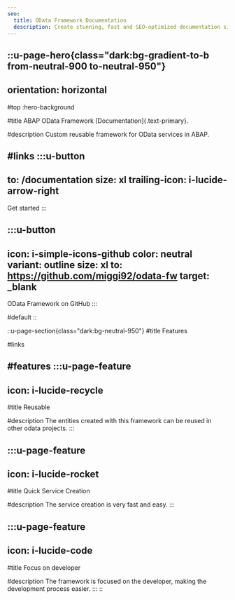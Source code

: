 ```yaml
---
seo:
  title: OData Framework Documentation
  description: Create stunning, fast and SEO-optimized documentation sites with Nuxt UI.
---
```


::u-page-hero{class="dark:bg-gradient-to-b from-neutral-900 to-neutral-950"}
---
orientation: horizontal
---
#top
:hero-background

#title
ABAP OData Framework [Documentation]{.text-primary}.

#description
Custom reusable framework for OData services in ABAP.

#links
  :::u-button
  ---
  to: /documentation
  size: xl
  trailing-icon: i-lucide-arrow-right
  ---
  Get started
  :::

  :::u-button
  ---
  icon: i-simple-icons-github
  color: neutral
  variant: outline
  size: xl
  to: https://github.com/miggi92/odata-fw
  target: _blank
  ---
  OData Framework on GitHub
  :::

#default
::

::u-page-section{class="dark:bg-neutral-950"}
#title
Features

#links

#features
  :::u-page-feature
  ---
  icon: i-lucide-recycle
  ---
  #title
  Reusable

  #description
  The entities created with this framework can be reused in other odata projects.
  :::

  :::u-page-feature
  ---
  icon: i-lucide-rocket
  ---
  #title
  Quick Service Creation

  #description
  The service creation is very fast and easy.
  :::

  :::u-page-feature
  ---
  icon: i-lucide-code
  ---
  #title
  Focus on developer

  #description
  The framework is focused on the developer, making the development process easier.
  :::
::
